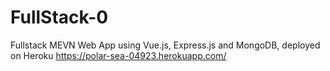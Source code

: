 # FullStack-0
Fullstack MEVN Web App using Vue.js, Express.js and MongoDB, deployed on Heroku
https://polar-sea-04923.herokuapp.com/
